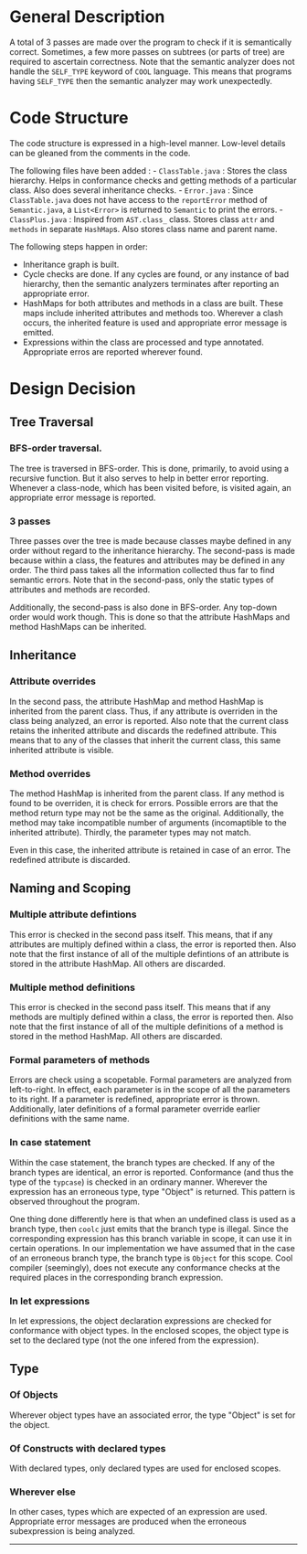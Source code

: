 General Description
===================

A total of 3 passes are made over the program to check if it is semantically correct. Sometimes, a few more passes on subtrees (or parts of tree) are required to ascertain correctness.
Note that the semantic analyzer does not handle the `SELF_TYPE` keyword of `COOL` language. This means that programs having `SELF_TYPE` then the semantic analyzer may work unexpectedly.

Code Structure
===============

The code structure is expressed in a high-level manner. Low-level details can be gleaned from the comments in the code.

The following files have been added :
	- `ClassTable.java` : Stores the class hierarchy. Helps in conformance checks and getting methods of a particular class. Also does several inheritance checks.
	- `Error.java` : Since `ClassTable.java` does not have access to the `reportError` method of `Semantic.java`, a `List<Error>` is returned to `Semantic` to print the errors.
	- `ClassPlus.java` : Inspired from `AST.class_` class. Stores class `attr` and `methods` in separate `HashMap`s. Also stores class name and parent name.


The following steps happen in order:

  - Inheritance graph is built.
  - Cycle checks are done. If any cycles are found, or any instance of bad hierarchy, then the semantic analyzers terminates after reporting an appropriate error.
  - HashMaps for both attributes and methods in a class are built. These maps include inherited attributes and methods too. Wherever a clash occurs, the inherited feature is used and appropriate error
	message is emitted.
  - Expressions within the class are processed and type annotated. Appropriate erros are reported wherever found.

Design Decision
===============

Tree Traversal
--------------

### BFS-order traversal.

The tree is traversed in BFS-order. This is done, primarily, to avoid using a recursive function. But it also serves to help in better error reporting.
Whenever a class-node, which has been visited before, is visited again, an appropriate error message is reported.

### 3 passes

Three passes over the tree is made because classes maybe defined in any order without regard to the inheritance hierarchy. The second-pass is made because
within a class, the features and attributes may be defined in any order. The third pass takes all the information collected thus far to find semantic errors.
Note that in the second-pass, only the static types of attributes and methods are recorded.

Additionally, the second-pass is also done in BFS-order. Any top-down order would work though. This is done so that the attribute HashMaps and method HashMaps can be
inherited.


Inheritance
-----------

### Attribute overrides

In the second pass, the attribute HashMap and method HashMap is inherited from the parent class. Thus, if any attribute is overriden in the class being analyzed,
an error is reported. Also note that the current class retains the inherited attribute and discards the redefined attribute. This means that to any of the classes that
inherit the current class, this same inherited attribute is visible.

### Method overrides

The method HashMap is inherited from the parent class. If any method is found to be overriden, it is check for errors. Possible errors are that the method return type may not be the same as the original.
Additionally, the method may take incompatible number of arguments (incomaptible to the inherited attribute). Thirdly, the parameter types may not match.

Even in this case, the inherited attribute is retained in case of an error. The redefined attribute is discarded.

Naming and Scoping
------------------

### Multiple attribute defintions

This error is checked in the second pass itself. This means, that if any attributes are multiply defined within a class, the error is reported then. Also note that the first instance of all of the multiple defintions
of an attribute is stored in the attribute HashMap. All others are discarded.

### Multiple method definitions

This error is checked in the second pass itself. This means that if any methods are multiply defined within a class, the error is reported then. Also note that the first instance of all of the multiple definitions of a method is stored in the method HashMap. All others are discarded.

### Formal parameters of methods

Errors are check using a scopetable. Formal parameters are analyzed from left-to-right. In effect, each parameter is in the scope of all the parameters to its right. If a parameter is redefined, appropriate error is thrown. Additionally, later definitions of a formal parameter override earlier definitions with the same name.

### In case statement

Within the case statement, the branch types are checked. If any of the branch types are identical, an error is reported. Conformance (and thus the type of the `typcase`) is checked in an ordinary manner. Wherever the expression has an erroneous type, type "Object" is returned. This pattern is observed throughout the program.

One thing done differently here is that when an undefined class is used as a branch type, then `coolc` just emits that the branch type is illegal. Since the corresponding expression has this branch variable in scope, it can use it in certain operations. In our implementation we have assumed that in the case of an erroneous branch type, the branch type is `Object` for this scope. Cool compiler (seemingly), does not execute any conformance checks at the required places in the corresponding branch expression.

### In let expressions

In let expressions, the object declaration expressions are checked for conformance with object types. In the enclosed scopes, the object type is set to the declared type (not the one infered from the expression).



Type
-----

### Of Objects

Wherever object types have an associated error, the type "Object" is set for the object.

### Of Constructs with declared types

With declared types, only declared types are used for enclosed scopes.

### Wherever else

In other cases, types which are expected of an expression are used. Appropriate error messages are produced when the erroneous subexpression is being analyzed.


* * *
